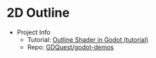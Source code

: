 # 2D Outline

- Project Info
  - Tutorial: [Outline Shader in Godot (tutorial)](https://www.youtube.com/watch?v=LAa8UE3ItM8)
  - Repo: [GDQuest/godot-demos](https://github.com/GDQuest/godot-demos/blob/master/2018/09-20-shaders/shaders/outline.shader)